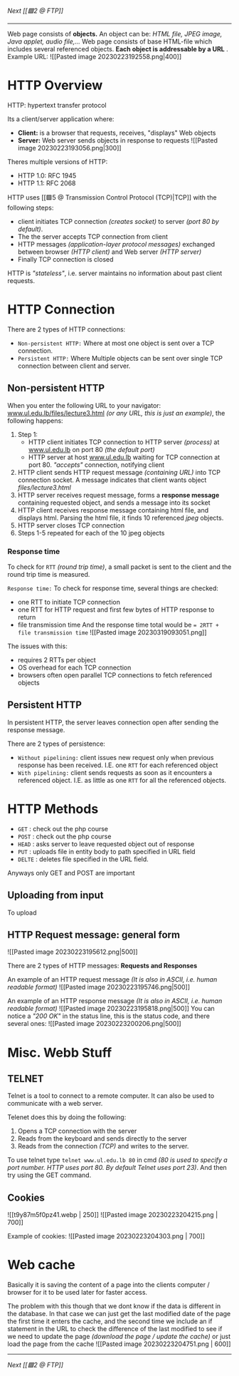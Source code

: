 _Next [[🟩2 @ FTP]]_

---

Web page consists of **objects.**  An object can be: _HTML file, JPEG image, Java applet, audio file,..._ 
Web page consists of base HTML-file which includes several referenced objects. **Each object is addressable by a URL** .
Example URL:
![[Pasted image 20230223192558.png|400]]

# HTTP Overview
HTTP: hypertext transfer protocol

Its a client/server application where:
- **Client:** is a browser that requests, receives, "displays" Web objects 
- **Server:** Web server sends objects in response to requests
![[Pasted image 20230223193056.png|300]]

Theres multiple versions of HTTP:
- HTTP 1.0: RFC 1945 
- HTTP 1.1: RFC 2068 

HTTP uses [[🟩5 @ Transmission Control Protocol (TCP)|TCP]] with the following steps: 
- client initiates TCP connection _(creates socket)_ to server _(port 80 by default)_. 
- The the server accepts TCP connection from client 
- HTTP messages _(application-layer protocol messages)_ exchanged between browser _(HTTP client)_ and Web server _(HTTP server)_ 
- Finally TCP connection is closed 

HTTP is _"stateless"_, i.e. server maintains no information about past client requests.

# HTTP Connection
There are 2 types of HTTP connections:
- `Non-persistent HTTP:` Where at most one object is sent over a TCP connection. 
- `Persistent HTTP:` Where Multiple objects can be sent over single TCP connection between client and server. 

## Non-persistent HTTP
When you enter the following URL to your navigator: www.ul.edu.lb/files/lecture3.html _(or any URL, this is just an example)_, the following happens:
1. Step 1:
	- HTTP client initiates TCP connection to HTTP server _(process)_ at www.ul.edu.lb on port 80 _(the default port)_ 
	 - HTTP server at host www.ul.edu.lb waiting for TCP connection at port 80. _"accepts"_ connection, notifying client
 2. HTTP client sends HTTP request message _(containing URL)_ into TCP connection socket. A message indicates that client wants object _files/lecture3.html_
 3. HTTP server receives request message, forms a **response message** containing requested object, and sends a message into its socket
 4. HTTP client receives response message containing html file, and displays html. Parsing the html file, it finds 10 referenced _jpeg_ objects.
 5. HTTP server closes TCP connection
 6. Steps 1-5 repeated for each of the 10 jpeg objects

### Response time
To check for `RTT` _(round trip time)_, a small packet is sent to the client and the round trip time is measured.

`Response time:` To check for response time, several things are checked: 
- one RTT to initiate TCP connection 
- one RTT for HTTP request and first few bytes of HTTP response to return 
- file transmission time 
And the response time total would be `= 2RTT + file transmission time` 
![[Pasted image 20230319093051.png]]

The issues with this: 
- requires 2 RTTs per object 
- OS overhead for each TCP connection
- browsers often open parallel TCP connections to fetch referenced objects 

## Persistent HTTP
In persistent HTTP, the server leaves connection open after sending the response message.

There are 2 types of persistence:
- `Without pipelining:` client issues new request only when previous response has been received. I.E. one `RTT` for each referenced object
- `With pipelining:` client sends requests as soon as it encounters a referenced object. I.E. as little as one `RTT` for all the referenced objects.

# HTTP Methods
- `GET` : check out the php course 
- `POST` : check out the php course
- `HEAD` : asks server to leave requested object out of response
- `PUT` : uploads file in entity body to path specified in URL field
- `DELTE` : deletes file specified in the URL field.

Anyways only GET and POST are important

## Uploading from input
To upload 


## HTTP Request message: general form
![[Pasted image 20230223195612.png|500]]

There are 2 types of HTTP messages: **Requests and Responses**

An example of an HTTP request message _(It is also in ASCII, i.e. human readable format)_
![[Pasted image 20230223195746.png|500]]

An example of an HTTP response message _(It is also in ASCII, i.e. human readable format)_
![[Pasted image 20230223195818.png|500]]
You can notice a _"200 OK"_ in the status line, this is the status code, and there several ones:
![[Pasted image 20230223200206.png|500]]

# Misc. Webb Stuff

## TELNET
Telnet is a tool to connect to a remote computer. It can also be used to communicate with a web server. 

Telenet does this by doing the following:
1. Opens a TCP connection with the server
2. Reads from the keyboard and sends directly to the server
3. Reads from the connection _(TCP)_ and writes to the server.

To use telnet type `telnet www.ul.edu.lb 80` in cmd _(80 is used to specify a port number. HTTP uses port 80. By default Telnet uses port 23)_. And then try using the GET command.

## Cookies
![[t9y87m5f0pz41.webp | 250]]
![[Pasted image 20230223204215.png | 700]]

Example of cookies:
![[Pasted image 20230223204303.png | 700]]

# Web cache
Basically it is saving the content of a page into the clients computer / browser for it to be used later for faster access.

The problem with this though that we dont know if the data is different in the database.
In that case we can just get the last modified date of the page the first time it enters the cache, and the second time we include an if statement in the URL to check the difference of the last modified to see if we need to update the page _(download the page / update the cache)_ or just load the page from the cache
![[Pasted image 20230223204751.png | 600]]

---
_Next [[🟩2 @ FTP]]_
